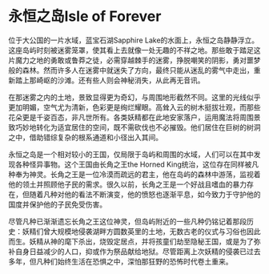 # 永恒之岛Isle of Forever

位于大公国的一片水域，蓝宝石湖Sapphire
Lake的水面上，永恒之岛静静浮立。这座岛屿时刻被迷雾笼罩，使其看上去就像一处无趣的不祥之地。那些敢于踏足这片魔力之地的勇敢或鲁莽之徒，必需穿越棘手的迷雾，挣脱嘲笑的阴影，勇对噩梦般的森林。然而许多人在迷雾中就迷失了方向，最终只能从迷乱的雾气中走出，重新踏上那崎岖的沙滩。还有些人则会神秘消失，从此再无音讯。  

在那迷雾之内的土地，景致显得更为奇幻，与周围地形截然不同。这里的光线似乎更加明媚，空气尤为清新，色彩更是绚烂耀眼。高耸入云的树木挺拔壮观，而那些花朵更是千姿百态，非凡世所有。各类妖精都在此地安家落户，运用魔法将周围景致巧妙地转化为适宜居住的空间，既不需砍伐也不必摧毁。他们居住在巨树的树洞之中，借助错综复杂的根系通道和小径出入其间。  

永恒之岛是一个相对较小的王国，仅局限于岛屿和周围的水域，人们可以在其中发现各种怪异事物。这个王国由长角之王the
Horned
King统治，这位存在同样被凡种奉为神灵。长角之王是一位冷漠而疏远的君主，他在岛屿的森林中游荡，监视着他的领土并照顾他子民的需求。很久以前，长角之王是一个好战且嗜血的暴力存在，但随着凡种对他的看法不断演变，他的愤怒也逐渐平息，如今致力于守护他的国度并保护他的子民免受伤害。  

尽管凡种已渐渐遗忘长角之王这位神灵，但岛屿附近的一些凡种仍铭记着那段历史：妖精们曾大规模地侵袭湖畔方圆数英里的土地，无数古老的仪式与习俗也因此而生。妖精从神的麾下杀出，烧毁定居点，并将孩童们劫至隐秘王国，或是为了弥补自身日益减少的人口，抑或作为祭品献给地狱。尽管距离上次妖精的侵袭已过去多年，但凡种们始终生活在恐惧之中，深怕那狂野的恐怖时代卷土重来。
